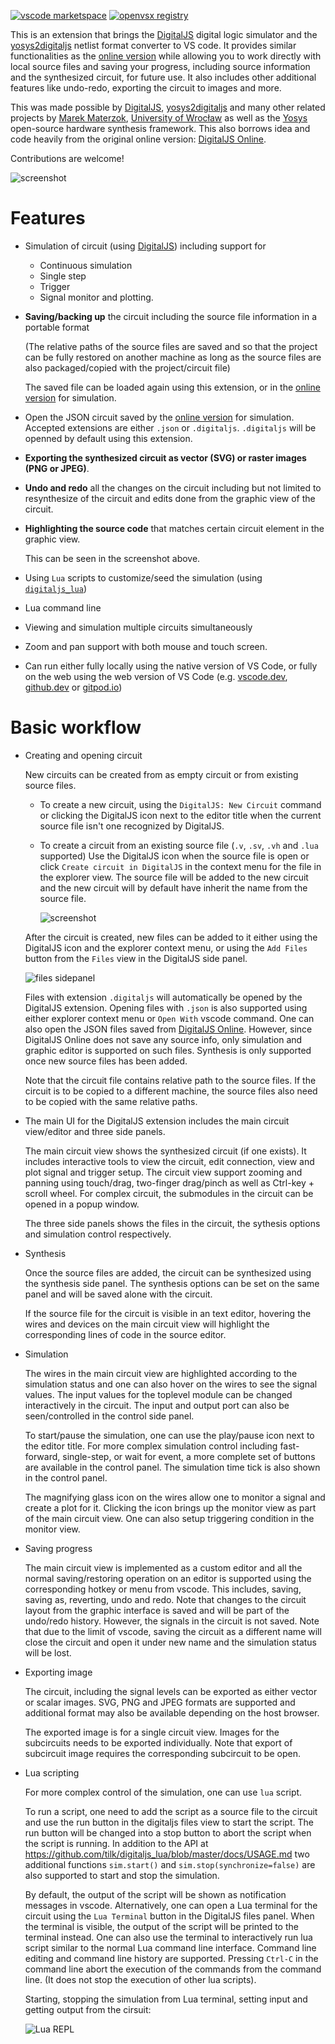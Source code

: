 [![vscode marketspace](https://img.shields.io/badge/VS%20Code-DigitalJS-green)](https://marketplace.visualstudio.com/items?itemName=yuyichao.digitaljs)
[![openvsx registry](https://img.shields.io/badge/Open%20VSX-DigitalJS-green)](https://open-vsx.org/extension/yuyichao/digitaljs)

This is an extension that brings the
[DigitalJS](https://github.com/tilk/digitaljs) digital logic simulator
and the [yosys2digitaljs](https://github.com/tilk/yosys2digitaljs)
netlist format converter to VS code.
It provides similar functionalities as the [online version](https://digitaljs.tilk.eu/)
while allowing you to work directly with local source files and saving your progress,
including source information and the synthesized circuit, for future use.
It also includes other additional features like undo-redo, exporting the circuit to images
and more.

This was made possible by [DigitalJS](https://github.com/tilk/digitaljs),
[yosys2digitaljs](https://github.com/tilk/yosys2digitaljs)
and many other related projects by [Marek Materzok](http://www.tilk.eu/),
[University of Wrocław](http://www.ii.uni.wroc.pl/) as well as
the [Yosys](https://yosyshq.net/yosys/) open-source hardware synthesis framework.
This also borrows idea and code heavily from the original online version:
[DigitalJS Online](https://github.com/tilk/digitaljs_online).

Contributions are welcome!

![screenshot](https://github.com/yuyichao/digitaljs_code/raw/HEAD/imgs/screenshots/code-highlight.png)

# Features

* Simulation of circuit (using [DigitalJS](https://github.com/tilk/digitaljs)) including support for

    * Continuous simulation
    * Single step
    * Trigger
    * Signal monitor and plotting.

* __Saving/backing up__ the circuit including the source file information in a portable format

  (The relative paths of the source files are saved and so that the project can be fully
   restored on another machine as long as the source files are also packaged/copied with
   the project/circuit file)

  The saved file can be loaded again using this extension,
  or in the [online version](https://digitaljs.tilk.eu/) for simulation.

* Open the JSON circuit saved by the [online version](https://digitaljs.tilk.eu/)
  for simulation. Accepted extensions are either `.json` or `.digitaljs`.
  `.digitaljs` will be openned by default using this extension.

* __Exporting the synthesized circuit as vector (SVG) or raster images (PNG or JPEG)__.

* __Undo and redo__ all the changes on the circuit including but not limited to
  resynthesize of the circuit and edits done from the graphic view of the circuit.

* __Highlighting the source code__ that matches certain circuit element in the graphic view.

    This can be seen in the screenshot above.

* Using `Lua` scripts to customize/seed the simulation
  (using [`digitaljs_lua`](https://github.com/tilk/digitaljs_lua))

* Lua command line

* Viewing and simulation multiple circuits simultaneously

* Zoom and pan support with both mouse and touch screen.

* Can run either fully locally using the native version of VS Code,
  or fully on the web using the web version of VS Code
  (e.g. [vscode.dev](https://vscode.dev/), [github.dev](https://github.dev/) or [gitpod.io](https://gitpod.io/))

# Basic workflow

* Creating and opening circuit

    New circuits can be created from as empty circuit or from existing source files.

    * To create a new circuit, using the `DigitalJS: New Circuit` command
      or clicking the DigitalJS icon next to the editor title when the current source file
      isn't one recognized by DigitalJS.
    * To create a circuit from an existing source file (`.v`, `.sv`, `.vh` and `.lua` supported)
      Use the DigitalJS icon when the source file is open or click `Create circuit in DigitalJS`
      in the context menu for the file in the explorer view.
      The source file will be added to the new circuit and the new circuit will by default
      have inherit the name from the source file.

      ![screenshot](https://github.com/yuyichao/digitaljs_code/raw/HEAD/imgs/screenshots/create-circuit-src.png)

    After the circuit is created, new files can be added to it either using the DigitalJS icon
    and the explorer context menu, or using the `Add Files` button from the `Files` view
    in the DigitalJS side panel.

    ![files sidepanel](https://github.com/yuyichao/digitaljs_code/raw/HEAD/imgs/screenshots/digitaljs-files-sidepanel.png)

    Files with extension `.digitaljs` will automatically be opened by the DigitalJS extension.
    Opening files with `.json` is also supported using either explorer context menu
    or `Open With` vscode command. One can also open the JSON files saved from
    [DigitalJS Online](https://digitaljs.tilk.eu/). However, since DigitalJS Online
    does not save any source info, only simulation and graphic editor is supported
    on such files. Synthesis is only supported once new source files has been added.

    Note that the circuit file contains relative path to the source files.
    If the circuit is to be copied to a different machine, the source files
    also need to be copied with the same relative paths.

* The main UI for the DigitalJS extension includes the main circuit view/editor
  and three side panels.

    The main circuit view shows the synthesized circuit (if one exists).
    It includes interactive tools to view the circuit, edit connection,
    view and plot signal and trigger setup.
    The circuit view support zooming and panning using touch/drag, two-finger drag/pinch
    as well as Ctrl-key + scroll wheel.
    For complex circuit, the submodules in the circuit can be opened
    in a popup window.

    The three side panels shows the files in the circuit, the sythesis options
    and simulation control respectively.

* Synthesis

    Once the source files are added, the circuit can be synthesized
    using the synthesis side panel. The synthesis options can be set on the same panel
    and will be saved alone with the circuit.

    If the source file for the circuit is visible in an text editor,
    hovering the wires and devices on the main circuit view will highlight
    the corresponding lines of code in the source editor.

* Simulation

    The wires in the main circuit view are highlighted according to the simulation status
    and one can also hover on the wires to see the signal values.
    The input values for the toplevel module can be changed interactively in the circuit.
    The input and output port can also be seen/controlled in the control side panel.

    To start/pause the simulation, one can use the play/pause icon next to the editor title.
    For more complex simulation control including fast-forward, single-step,
    or wait for event, a more complete set of buttons are available in the control panel.
    The simulation time tick is also shown in the control panel.

    The magnifying glass icon on the wires allow one to monitor a signal
    and create a plot for it. Clicking the icon brings up the monitor view
    as part of the main circuit view. One can also setup triggering condition
    in the monitor view.

* Saving progress

    The main circuit view is implemented as a custom editor and all the normal saving/restoring
    operation on an editor is supported using the corresponding hotkey or menu from vscode.
    This includes, saving, saving as, reverting, undo and redo.
    Note that changes to the circuit layout from the graphic interface is saved
    and will be part of the undo/redo history.
    However, the signals in the circuit is not saved.
    Note that due to the limit of vscode, saving the circuit as a different name
    will close the circuit and open it under new name and the simulation status will be lost.

* Exporting image

    The circuit, including the signal levels can be exported as either vector or scalar images.
    SVG, PNG and JPEG formats are supported and additional format may also be available
    depending on the host browser.

    The exported image is for a single circuit view.
    Images for the subcircuits needs to be exported individually.
    Note that export of subcircuit image requires the corresponding subcircuit to be open.

* Lua scripting

    For more complex control of the simulation, one can use `lua` script.

    To run a script, one need to add the script as a source file to the circuit and use the
    run button in the digitaljs files view to start the script. The run button will be changed
    into a stop button to abort the script when the script is running.
    In addition to the API at https://github.com/tilk/digitaljs_lua/blob/master/docs/USAGE.md
    two additional functions `sim.start()` and `sim.stop(synchronize=false)` are also supported
    to start and stop the simulation.

    By default, the output of the script will be shown as notification messages in vscode.
    Alternatively, one can open a Lua terminal for the circuit using the `Lua Terminal` button
    in the DigitalJS files panel. When the terminal is visible, the output of the script
    will be printed to the terminal instead. One can also use the terminal to interactively
    run lua script similar to the normal Lua command line interface. Command line editing
    and command line history are supported. Pressing `Ctrl-C` in the command line abort
    the execution of the commands from the command line.
    (It does not stop the execution of other lua scripts).

    Starting, stopping the simulation from Lua terminal, setting input and getting output
    from the cirsuit:

    ![Lua REPL](https://github.com/yuyichao/digitaljs_code/raw/HEAD/imgs/screenshots/lua-repl.png)
